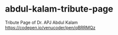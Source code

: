 # abdul-kalam-tribute-page
Tribute Page of Dr. APJ Abdul Kalam 
https://codepen.io/venucoder/pen/qBRRMQz
